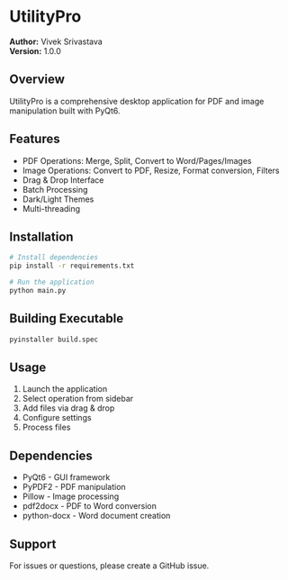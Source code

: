 # UtilityPro

**Author:** Vivek Srivastava  
**Version:** 1.0.0

## Overview
UtilityPro is a comprehensive desktop application for PDF and image manipulation built with PyQt6.

## Features
- PDF Operations: Merge, Split, Convert to Word/Pages/Images
- Image Operations: Convert to PDF, Resize, Format conversion, Filters
- Drag & Drop Interface
- Batch Processing
- Dark/Light Themes
- Multi-threading

## Installation
```bash
# Install dependencies
pip install -r requirements.txt

# Run the application
python main.py
```

## Building Executable
```bash
pyinstaller build.spec
```

## Usage
1. Launch the application
2. Select operation from sidebar
3. Add files via drag & drop
4. Configure settings
5. Process files

## Dependencies
- PyQt6 - GUI framework
- PyPDF2 - PDF manipulation  
- Pillow - Image processing
- pdf2docx - PDF to Word conversion
- python-docx - Word document creation

## Support
For issues or questions, please create a GitHub issue.

